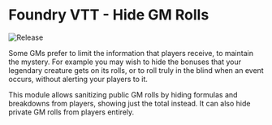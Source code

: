 # Foundry VTT - Hide GM Rolls

![Release](https://github.com/sPOiDar/fvtt-module-hide-gm-rolls/workflows/Release/badge.svg)

Some GMs prefer to limit the information that players receive, to maintain the mystery. For example you may wish to hide the bonuses that your legendary creature gets on its rolls, or to roll truly in the blind when an event occurs, without alerting your players to it.

This module allows sanitizing public GM rolls by hiding formulas and breakdowns from players, showing just the total instead. It can also hide private GM rolls from players entirely.
